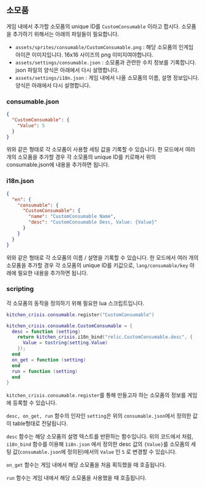 
## 소모품

게임 내에서 추가할 소모품의 unique ID를 `CustomConsumable` 이라고 합시다. 소모품을 추가하기 위해서는 아래의 파일들이 필요합니다.

- `assets/sprites/consumable/CustomConsumable.png` : 해당 소모품의 인게임 아이콘 이미지입니다. 16x16 사이즈의 png 이미지여야합니다.
- `assets/settings/consumable.json` : 소모품과 관련한 수치 정보를 기록합니다. json 파일의 양식은 아래에서 다시 설명합니다.
- `assets/settings/i18n.json` : 게임 내에서 나올 소모품의 이름, 설명 정보입니다. 양식은 아래에서 다시 설명합니다.

### consumable.json

```json
{
  "CustomConsumable": {
    "Value": 5
  }
}
```

위와 같은 형태로 각 소모품이 사용할 세팅 값을 기록할 수 있습니다. 한 모드에서 여러 개의 소모품을 추가할 경우 각 소모품의 unique ID를 키로해서 위의 consumable.json에 내용을 추가하면 됩니다.

### i18n.json

```json
{
  "en": {
    "consumable": {
      "CustomConsumable": {
        "name": "CustomConsumable Name",
        "desc": "CustomConsumable Desc, Value: {Value}"
      }
    }
  } 
}
```

위와 같은 형태로 각 소모품의 이름 / 설명을 기록할 수 있습니다. 한 모드에서 여러 개의 소모품을 추가할 경우 각 소모품의 unique ID를 키값으로, `lang/consumable/key` 아래에 필요한 내용을 추가하면 됩니다.

### scripting

각 소모품의 동작을 정의하기 위해 필요한 lua 스크립트입니다.

```lua
kitchen_crisis.consumable.register("CustomConsumable")

kitchen_crisis.consumable.CustomConsumable = {
  desc = function (setting)
    return kitchen_crisis.i18n_bind("relic.CustomConsumable.desc", {
      Value = tostring(setting.Value)
    });
  end
  on_get = function (setting)
  end
  run = function (setting)
  end
}
```

`kitchen_crisis.consumable.register`를 통해 만들고자 하는 소모품의 정보를 게임에 등록할 수 있습니다.

`desc, on_get, run` 함수의 인자인 `setting`은 위의 `consumable.json`에서 정의한 값이 table형태로 전달됩니다.

`desc` 함수는 해당 소모품의 설명 텍스트를 반환하는 함수입니다. 위의 코드에서 처럼, `i18n_bind` 함수를 이용해 `1i8n.json` 에서 정의한 desc 값의 `{Value}`를 소모품의 세팅 값(`consumable.json`에 정의된)에서의 `Value` 인 `5` 로 변경할 수 있습니다.

`on_get` 함수는 게임 내에서 해당 소모품을 처음 획득했을 때 호출됩니다.

`run` 함수는 게임 내에서 해당 소모품을 사용했을 때 호출됩니다.
